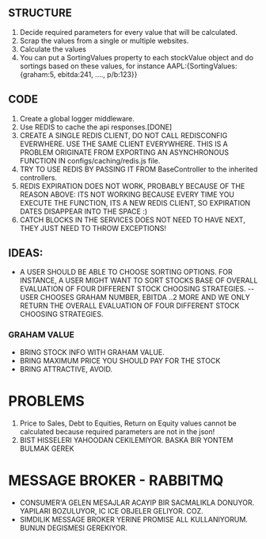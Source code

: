 ## STRUCTURE
1. Decide required parameters for every value that will be calculated.
2. Scrap the values from a single or multiple websites.
3. Calculate the values
4. You can put a SortingValues property to each stockValue object and do sortings based on these values, for instance AAPL:{SortingValues: {graham:5, ebitda:241, ...., p/b:123}}
 
## CODE
1. Create a global logger middleware.
2. Use REDIS to cache the api responses.[DONE]
3. CREATE A SINGLE REDIS CLIENT, DO NOT CALL REDISCONFIG EVERWHERE. USE THE SAME CLIENT EVERYWHERE. THIS IS A PROBLEM ORIGINATE FROM EXPORTING AN ASYNCHRONOUS FUNCTION IN configs/caching/redis.js file.
4. TRY TO USE REDIS BY PASSING IT FROM BaseController to the inherited controllers.
5. REDIS EXPIRATION DOES NOT WORK, PROBABLY BECAUSE OF THE REASON ABOVE: ITS NOT WORKING BECAUSE EVERY TIME YOU EXECUTE THE FUNCTION, ITS A NEW REDIS CLIENT, SO EXPIRATION DATES DISAPPEAR INTO THE SPACE :)
6. CATCH BLOCKS IN THE SERVICES DOES NOT NEED TO HAVE NEXT, THEY JUST NEED TO THROW EXCEPTIONS!

## IDEAS:
- A USER SHOULD BE ABLE TO CHOOSE SORTING OPTIONS. FOR INSTANCE, A USER MIGHT WANT TO SORT STOCKS BASE OF OVERALL EVALUATION OF FOUR DIFFERENT STOCK CHOOSING STRATEGIES.
-- USER CHOOSES GRAHAM NUMBER, EBITDA ..2 MORE AND WE ONLY RETURN THE OVERALL EVALUATION OF FOUR DIFFERENT STOCK CHOOSING STRATEGIES.

### GRAHAM VALUE
- BRING STOCK INFO WITH GRAHAM VALUE.
- BRING MAXIMUM PRICE YOU SHOULD PAY FOR THE STOCK
- BRING ATTRACTIVE, AVOID.


# PROBLEMS

1. Price to Sales, Debt to Equities, Return on Equity values cannot be calculated because required parameters are not in the json!
2. BIST HISSELERI YAHOODAN CEKILEMIYOR. BASKA BIR YONTEM BULMAK GEREK

# MESSAGE BROKER - RABBITMQ
- CONSUMER'A GELEN MESAJLAR ACAYIP BIR SACMALIKLA DONUYOR. YAPILARI BOZULUYOR, IC ICE OBJELER GELIYOR. COZ.
- SIMDILIK MESSAGE BROKER YERINE PROMISE ALL KULLANIYORUM. BUNUN DEGISMESI GEREKIYOR.